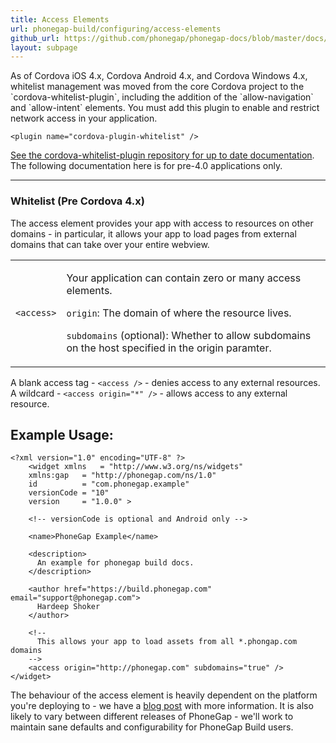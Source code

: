 ```yaml
---
title: Access Elements
url: phonegap-build/configuring/access-elements
github_url: https://github.com/phonegap/phonegap-docs/blob/master/docs/4-phonegap-build/2-configuring/access-elements.html.md
layout: subpage
---
```


<div class='alert--warning' style="font-style:bold">
As of Cordova iOS 4.x, Cordova Android 4.x, and Cordova Windows 4.x, whitelist management was moved from the core Cordova project to the `cordova-whitelist-plugin`, including the addition of the `allow-navigation` and `allow-intent` elements. You must add this plugin to enable and restrict network access in your application. 

    <plugin name="cordova-plugin-whitelist" />

[See the cordova-whitelist-plugin repository for up to date documentation](https://github.com/apache/cordova-plugin-whitelist). The following documentation here is for pre-4.0 applications only.
</div>


---

### Whitelist (Pre Cordova 4.x)

The access element provides your app with access to resources on other domains - in particular, it allows your app to load pages from external domains that can take over your entire webview.

<table class="table">
  <tr>
    <td><code>&lt;access&gt;</code></td>
    <td>
      <p>
        Your application can contain zero or many access elements.
      </p>
      <p>
        <code>origin</code>: The domain of where the resource lives.
      </p>
      <p>
        <code>subdomains</code> (optional): Whether to allow subdomains on the host
        specified in the origin paramter.
      </p>
    </td>
  </tr>
</table>

<i class="glyphicon glyphicon-check"></i> A blank access tag - `<access />` - denies access to any external resources. A wildcard - `<access origin="*" />` - allows access to any external resource.

## Example Usage:

    <?xml version="1.0" encoding="UTF-8" ?>
        <widget xmlns   = "http://www.w3.org/ns/widgets"
        xmlns:gap   = "http://phonegap.com/ns/1.0"
        id          = "com.phonegap.example"
        versionCode = "10" 
        version     = "1.0.0" >

        <!-- versionCode is optional and Android only -->

        <name>PhoneGap Example</name>

        <description>
          An example for phonegap build docs. 
        </description>

        <author href="https://build.phonegap.com" email="support@phonegap.com">
          Hardeep Shoker 
        </author>

        <!--
          This allows your app to load assets from all *.phongap.com domains
        -->
        <access origin="http://phonegap.com" subdomains="true" />
    </widget>

<i class="glyphicon glyphicon-check"></i> The behaviour of the access element is heavily dependent on the platform you're deploying to - we have a [blog post](http://phonegap.com/blog/2012/03/20/access-tags/) with more information. It is also likely to vary between different releases of PhoneGap - we'll work to maintain sane defaults and configurability for PhoneGap Build users.
